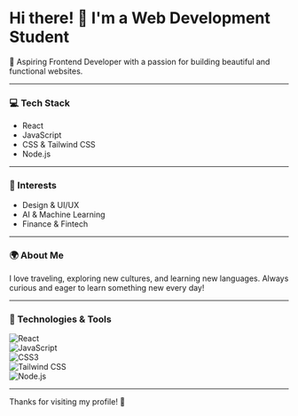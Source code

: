 # Hi there! 👋 I'm a Web Development Student

🚀 Aspiring Frontend Developer with a passion for building beautiful and functional websites.

---

### 💻 Tech Stack
- React  
- JavaScript  
- CSS & Tailwind CSS  
- Node.js  

---

### 🎯 Interests
- Design & UI/UX  
- AI & Machine Learning  
- Finance & Fintech  

---

### 🌍 About Me
I love traveling, exploring new cultures, and learning new languages. Always curious and eager to learn something new every day!

---

### 🔖 Technologies & Tools

![React](https://img.shields.io/badge/-React-61DAFB?style=flat&logo=react&logoColor=white)  
![JavaScript](https://img.shields.io/badge/-JavaScript-F7DF1E?style=flat&logo=javascript&logoColor=black)  
![CSS3](https://img.shields.io/badge/-CSS3-1572B6?style=flat&logo=css3)  
![Tailwind CSS](https://img.shields.io/badge/-Tailwind_CSS-38B2AC?style=flat&logo=tailwind-css&logoColor=white)  
![Node.js](https://img.shields.io/badge/-Node.js-339933?style=flat&logo=node.js&logoColor=white)  

---
<!--
### 📫 How to reach me

Feel free to connect with me on:

- [LinkedIn](https://www.linkedin.com/in/your-linkedin/)  
- [Twitter](https://twitter.com/your-twitter)  
- Or send me an email: your.email@example.com

---
-->
Thanks for visiting my profile! 🙌  
